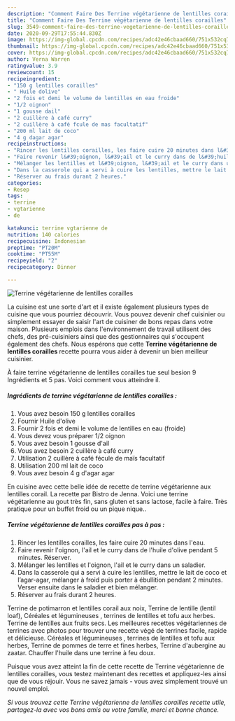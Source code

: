 ```yaml
---
description: "Comment Faire Des Terrine végétarienne de lentilles corailles"
title: "Comment Faire Des Terrine végétarienne de lentilles corailles"
slug: 3549-comment-faire-des-terrine-vegetarienne-de-lentilles-corailles
date: 2020-09-29T17:55:44.830Z
image: https://img-global.cpcdn.com/recipes/adc42e46cbaad660/751x532cq70/terrine-vegetarienne-de-lentilles-corailles-photo-principale-de-la-recette.jpg
thumbnail: https://img-global.cpcdn.com/recipes/adc42e46cbaad660/751x532cq70/terrine-vegetarienne-de-lentilles-corailles-photo-principale-de-la-recette.jpg
cover: https://img-global.cpcdn.com/recipes/adc42e46cbaad660/751x532cq70/terrine-vegetarienne-de-lentilles-corailles-photo-principale-de-la-recette.jpg
author: Verna Warren
ratingvalue: 3.9
reviewcount: 15
recipeingredient:
- "150 g lentilles corailles"
- " Huile dolive"
- "2 fois et demi le volume de lentilles en eau froide"
- "1/2 oignon"
- "1 gousse dail"
- "2 cuillère à café curry"
- "2 cuillère à café fcule de mas facultatif"
- "200 ml lait de coco"
- "4 g dagar agar"
recipeinstructions:
- "Rincer les lentilles corailles, les faire cuire 20 minutes dans l&#39;eau."
- "Faire revenir l&#39;oignon, l&#39;ail et le curry dans de l&#39;huile d&#39;olive pendant 5 minutes. Réserver."
- "Mélanger les lentilles et l&#39;oignon, l&#39;ail et le curry dans un saladier."
- "Dans la casserole qui a servi à cuire les lentilles, mettre le lait de coco et l’agar-agar, mélanger à froid puis porter à ébullition pendant 2 minutes. Verser ensuite dans le saladier et bien mélanger."
- "Réserver au frais durant 2 heures."
categories:
- Resep
tags:
- terrine
- vgtarienne
- de

katakunci: terrine vgtarienne de 
nutrition: 140 calories
recipecuisine: Indonesian
preptime: "PT20M"
cooktime: "PT55M"
recipeyield: "2"
recipecategory: Dinner

---
```



![Terrine végétarienne de lentilles corailles](https://img-global.cpcdn.com/recipes/adc42e46cbaad660/751x532cq70/terrine-vegetarienne-de-lentilles-corailles-photo-principale-de-la-recette.jpg)

La cuisine est une sorte d'art et il existe également plusieurs types de cuisine que vous pourriez découvrir. Vous pouvez devenir chef cuisinier ou simplement essayer de saisir l'art de cuisiner de bons repas dans votre maison. Plusieurs emplois dans l'environnement de travail utilisent des chefs, des pré-cuisiniers ainsi que des gestionnaires qui s'occupent également des chefs. Nous espérons que cette <strong> Terrine végétarienne de lentilles corailles </strong> recette pourra vous aider à devenir un bien meilleur cuisinier.

<!--inarticleads1-->

À faire terrine végétarienne de lentilles corailles tue seul besion 9 Ingrédients et 5 pas. Voici comment vous atteindre il.

##### Ingrédients de terrine végétarienne de lentilles corailles :

1. Vous avez besoin 150 g lentilles corailles
1. Fournir  Huile d&#39;olive
1. Fournir 2 fois et demi le volume de lentilles en eau (froide)
1. Vous devez vous préparer 1/2 oignon
1. Vous avez besoin 1 gousse d&#39;ail
1. Vous avez besoin 2 cuillère à café curry
1. Utilisation 2 cuillère à café fécule de maïs facultatif
1. Utilisation 200 ml lait de coco
1. Vous avez besoin 4 g d&#39;agar agar


En cuisine avec cette belle idée de recette de terrine végétarienne aux lentilles corail. La recette par Bistro de Jenna. Voici une terrine végétarienne au gout très fin, sans gluten et sans lactose, facile à faire. Très pratique pour un buffet froid ou un pique nique.. 

<!--inarticleads2-->

##### Terrine végétarienne de lentilles corailles pas à pas :

1. Rincer les lentilles corailles, les faire cuire 20 minutes dans l&#39;eau.
1. Faire revenir l&#39;oignon, l&#39;ail et le curry dans de l&#39;huile d&#39;olive pendant 5 minutes. Réserver.
1. Mélanger les lentilles et l&#39;oignon, l&#39;ail et le curry dans un saladier.
1. Dans la casserole qui a servi à cuire les lentilles, mettre le lait de coco et l’agar-agar, mélanger à froid puis porter à ébullition pendant 2 minutes. Verser ensuite dans le saladier et bien mélanger.
1. Réserver au frais durant 2 heures.


Terrine de potimarron et lentilles corail aux noix, Terrine de lentille (lentil loaf), Céréales et légumineuses , terrines de lentilles et tofu aux herbes. Terrine de lentilles aux fruits secs. Les meilleures recettes végétariennes de terrines avec photos pour trouver une recette végé de terrines facile, rapide et délicieuse. Céréales et légumineuses , terrines de lentilles et tofu aux herbes, Terrine de pommes de terre et fines herbes, Terrine d&#39;aubergine au zaatar. Chauffer l&#39;huile dans une terrine à feu doux. 

<!--inarticleads1-->

<p>
Puisque vous avez atteint la fin de cette recette de Terrine végétarienne de lentilles corailles, vous testez maintenant des recettes et appliquez-les ainsi que de vous réjouir. Vous ne savez jamais - vous avez simplement trouvé un nouvel emploi.
</p>

<p>
<i>Si vous trouvez cette Terrine végétarienne de lentilles corailles recette utile, partagez-la avec vos bons amis ou votre famille, merci et bonne chance.</i>
</p>
